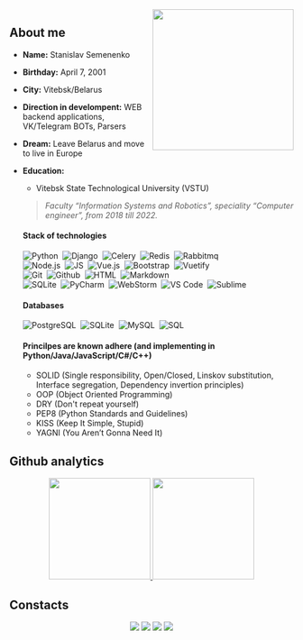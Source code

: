 <img src='https://github.com/smnenko/smnenko/blob/master/logo.jpeg' width='250px' height='250px' align='right' />

## About me
- **Name:** Stanislav Semenenko
- **Birthday:** April 7, 2001
- **City:** Vitebsk/Belarus
- **Direction in develompent:** WEB backend applications, VK/Telegram BOTs, Parsers
- **Dream:** Leave Belarus and move to live in Europe
- **Education:**
  - Vitebsk State Technological University (VSTU)
  > *Faculty “Information Systems and Robotics”, speciality “Computer engineer”, from 2018 till 2022.*
  #### Stack of technologies
  ![Python](https://img.shields.io/badge/-Python-blue?logo=python&logoColor=white&style=for-the-badge)&nbsp;
  ![Django](https://img.shields.io/badge/-Django-brightgreen?logo=django&style=for-the-badge&url=https://www.djangoproject.com/)&nbsp;
  ![Celery](https://img.shields.io/badge/-Celery-green?logo=celery&style=for-the-badge)&nbsp;
  ![Redis](https://img.shields.io/badge/-Redis-red?logo=redis&style=for-the-badge&logoColor=white)&nbsp;
  ![Rabbitmq](https://img.shields.io/badge/-RabbitMQ-orange?logo=rabbitmq&style=for-the-badge&logoColor=white)&nbsp;  
  ![Node.js](https://img.shields.io/badge/-Node.js-green?logo=node.js&style=for-the-badge&logoColor=white)&nbsp;
  ![JS](https://img.shields.io/badge/-JavaScript-yellow?logo=javascript&style=for-the-badge&logoColor=white)&nbsp;
  ![Vue.js](https://img.shields.io/badge/-Vue.js-brightgreen?logo=vue.js&style=for-the-badge&logoColor=white)&nbsp;
  ![Bootstrap](https://img.shields.io/badge/-Bootstrap-blueviolet?logo=bootstrap&style=for-the-badge&logoColor=white)&nbsp;
  ![Vuetify](https://img.shields.io/badge/-Vuetify-green?logo=vuetify&style=for-the-badge&logoColor=white)&nbsp;  
  ![Git](https://img.shields.io/badge/-Git-black?logo=git&style=for-the-badge&logoColor=white)&nbsp;
  ![Github](https://img.shields.io/badge/-GitHub-lightgrey?logo=github&style=for-the-badge&logoColor=white)&nbsp;
  ![HTML](https://img.shields.io/badge/-HTML-orange?logo=html5&style=for-the-badge&logoColor=white)&nbsp;
  ![Markdown](https://img.shields.io/badge/-Markdown-white?logo=markdown&style=for-the-badge&logoColor=black)&nbsp;  
  ![SQLite](https://img.shields.io/badge/-SQLite-9cf?logo=sqlite&style=for-the-badge&logoColor=white)&nbsp;
  ![PyCharm](https://img.shields.io/badge/-PyCharm-brightgreen?logo=pycharm&style=for-the-badge&logoColor=white)&nbsp;
  ![WebStorm](https://img.shields.io/badge/-WebStorm-9cf?logo=webstorm&style=for-the-badge&logoColor=white)&nbsp;
  ![VS Code](https://img.shields.io/badge/-VS_Code-blue?logo=visual-studio-code&style=for-the-badge&logoColor=white)&nbsp;
  ![Sublime](https://img.shields.io/badge/-Sublime-orange?logo=sublime-text&style=for-the-badge&logoColor=white)&nbsp;
  #### Databases
  ![PostgreSQL](https://img.shields.io/badge/-PostgreSQL-blue?logo=postgresql&style=for-the-badge&logoColor=white)&nbsp;
  ![SQLite](https://img.shields.io/badge/-SQLite-9cf?logo=sqlite&style=for-the-badge&logoColor=white)&nbsp;
  ![MySQL](https://img.shields.io/badge/-MySQL-blue?logo=mysql&style=for-the-badge&logoColor=white)&nbsp;
  ![SQL](https://img.shields.io/badge/-SQL-9cf?logo=sql&style=for-the-badge&logoColor=white)&nbsp;

  #### Princilpes are known adhere (and implementing in Python/Java/JavaScript/C#/C++)
  - SOLID (Single responsibility, Open/Closed, Linskov substitution, Interface segregation, Dependency invertion principles)
  - OOP (Object Oriented Programming)
  - DRY (Don't repeat yourself)
  - PEP8 (Python Standards and Guidelines)
  - KISS (Keep It Simple, Stupid)
  - YAGNI (You Aren’t Gonna Need It)
## Github analytics
  <p align='center'>
    <a href='https://github.com/smnenko'>
      <img height='180em' src="https://github-readme-stats-eight-theta.vercel.app/api?username=smnenko&show_icons=true&theme=dark&include_all_commits=true&count_private=true"/>
      <img height='180em' src="https://github-readme-stats-eight-theta.vercel.app/api/top-langs/?username=smnenko&layout=compact&langs_count=8&theme=dark"/>
    </a>
  </p>
  
## Constacts

  <p align='center'>
    <a href='https://t.me/podrebbrami' target='_blank'><img src='https://img.shields.io/badge/-@podrebbrami-blue?logo=telegram&style=for-the-badge&logoColor=white' /></a>
    <a href='https://vk.com/autumnwinterrain' target='_blank'><img src='https://img.shields.io/badge/-@autumnwinterrain-9cf?logo=vk&style=for-the-badge&logoColor=white' /></a>
    <a href='https://twitter.com/smnenko' target='_blank'><img src='https://img.shields.io/badge/-@smnenko-blue?logo=twitter&style=for-the-badge&logoColor=white' /></a>
    <a href='mailto: stanichgame@gmail.com' target='_blank'><img src='https://img.shields.io/badge/-stanichgame@gmail.com-red?logo=gmail&style=for-the-badge&logoColor=white' />        </a>
  </p>
